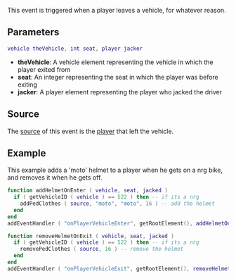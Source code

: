This event is triggered when a player leaves a vehicle, for whatever reason.

Parameters
----------

``` lua
vehicle theVehicle, int seat, player jacker
```

-   **theVehicle**: A vehicle element representing the vehicle in which the player exited from
-   **seat**: An integer representing the seat in which the player was before exiting
-   **jacker**: A player element representing the player who jacked the driver

Source
------

The [source](/docs/event_system#event_source.md "wikilink") of this event is the [player](/docs/player.md "wikilink") that left the vehicle.

Example
-------

This example adds a 'moto' helmet to a player when he gets on a nrg bike, and removes it when he gets off.

``` lua
function addHelmetOnEnter ( vehicle, seat, jacked )
  if ( getVehicleID ( vehicle ) == 522 ) then -- if its a nrg
    addPedClothes ( source, "moto", "moto", 16 ) -- add the helmet
  end
end
addEventHandler ( "onPlayerVehicleEnter", getRootElement(), addHelmetOnEnter )

function removeHelmetOnExit ( vehicle, seat, jacked )
  if ( getVehicleID ( vehicle ) == 522 ) then -- if its a nrg
    removePedClothes ( source, 16 ) -- remove the helmet
  end
end
addEventHandler ( "onPlayerVehicleExit", getRootElement(), removeHelmetOnExit )
```
